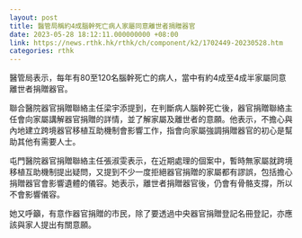 ```yaml
---
layout: post
title: 醫管局稱約4成腦幹死亡病人家屬同意離世者捐贈器官
date: 2023-05-28 18:12:11.000000000 +08:00
link: https://news.rthk.hk/rthk/ch/component/k2/1702449-20230528.htm
categories: rthk
---
```


醫管局表示，每年有80至120名腦幹死亡的病人，當中有約4成至4成半家屬同意離世者捐贈器官。

聯合醫院器官捐贈聯絡主任梁宇添提到，在判斷病人腦幹死亡後，器官捐贈聯絡主任會向家屬講解器官捐贈的詳情，並了解家屬及離世者的意願。他表示，不擔心與內地建立跨境器官移植互助機制會影響工作，指會向家屬強調捐贈器官的初心是幫助其他有需要人士。

屯門醫院器官捐贈聯絡主任張淑雯表示，在近期處理的個案中，暫時無家屬就跨境移植互助機制提出疑問，又提到不少一度拒絕器官捐贈的家屬都有謬誤，包括擔心捐贈器官會影響遺體的儀容。她表示，離世者捐贈器官後，仍會有骨骼支撐，所以不會影響儀容。

她又呼籲，有意作器官捐贈的市民，除了要透過中央器官捐贈登記名冊登記，亦應該與家人提出有關意願。
